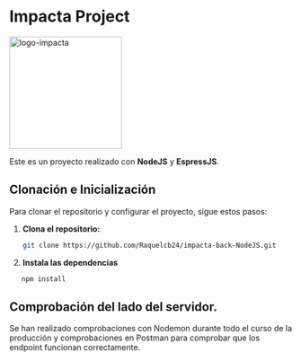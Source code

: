# Impacta Project
<img src="https://github.com/user-attachments/assets/4172e5bd-8423-4d34-894f-685073423079" alt="logo-impacta" width="200" />

Este es un proyecto realizado con **NodeJS** y **EspressJS**.

## Clonación e Inicialización

Para clonar el repositorio y configurar el proyecto, sigue estos pasos:

1. **Clona el repositorio:**

   ```bash
   git clone https://github.com/Raquelcb24/impacta-back-NodeJS.git

2. **Instala las dependencias**
  ```bash
     npm install
  ```

## Comprobación del lado del servidor.
Se han realizado comprobaciones con Nodemon durante todo el curso de la producción y comprobaciones en Postman para comprobar que los endpoint funcionan correctamente.
